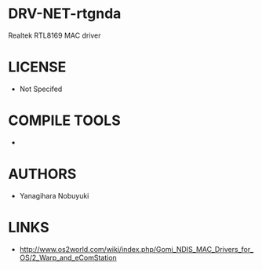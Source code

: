 DRV-NET-rtgnda
==============

Realtek RTL8169 MAC driver

LICENSE
===============
* Not Specifed

COMPILE TOOLS
===============
* 

AUTHORS
===============
* Yanagihara Nobuyuki

LINKS
===============
* http://www.os2world.com/wiki/index.php/Gomi_NDIS_MAC_Drivers_for_OS/2_Warp_and_eComStation
